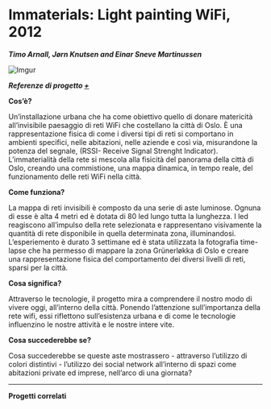 # Immaterials: Light painting WiFi, 2012 #
**_Timo Arnall, Jørn Knutsen and Einar Sneve Martinussen_**


![Imgur](http://i.imgur.com/kccJrGA.jpg)

**_Referenze di progetto [+](https://vimeo.com/20412632)_**

**Cos’è?**

Un’installazione urbana che ha come obiettivo quello di donare matericità all’invisibile paesaggio di reti WiFi che costellano la città di Oslo. È una rappresentazione fisica di come i diversi tipi di reti si comportano in ambienti specifici, nelle abitazioni, nelle aziende e così via, misurandone la potenza del segnale, (RSSI- Receive Signal Strenght Indicator). L’immaterialità della rete si mescola alla fisicità del panorama della città di Oslo, creando una commistione, una mappa dinamica, in tempo reale, del funzionamento delle reti WiFi nella città.  

**Come funziona?**

La mappa di reti invisibili è composto da una serie di aste luminose.
Ognuna di esse è alta 4 metri ed è dotata di 80 led lungo tutta la lunghezza. I led reagiscono all’impulso della rete selezionata e rappresentano visivamente la quantità di rete disponibile in quella determinata zona, illuminandosi. 
L’esperiemento è durato 3 settimane ed è stata utilizzata la fotografia time-lapse che ha permesso di mappare la zona Grünerløkka di Oslo e creare una rappresentazione fisica del comportamento dei diversi livelli di reti, sparsi per la città.

**Cosa significa?** 

Attraverso le tecnologie, il progetto mira a comprendere il nostro modo di vivere oggi, all’interno della città. Ponendo l’attenzione sull’importanza della rete wifi, essi riflettono sull’esistenza urbana e di come le tecnologie influenzino le nostre attività e le nostre intere vite. 

**Cosa succederebbe se?**

Cosa succederebbe se queste aste mostrassero - attraverso l’utilizzo di colori distintivi - l’utilizzo dei social network all’interno di spazi come abitazioni private ed imprese, nell’arco di una giornata? 

***
**Progetti correlati**


